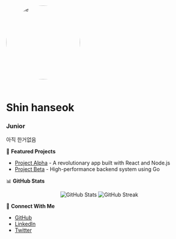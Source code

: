 <img src="https://github.com/shinhanseok.png" alt="Profile" width="200" height="200" style="border-radius: 50%; margin-bottom: 20px;">

# Shin hanseok
### Junior

아직 한거없음

🔭 **Featured Projects**
- [Project Alpha](https://github.com/johndoe/project-alpha) - A revolutionary app built with React and Node.js
- [Project Beta](https://github.com/johndoe/project-beta) - High-performance backend system using Go

📊 **GitHub Stats**
<p align="center">
  <img src="https://github-readme-stats.vercel.app/api?username=0Whitebird0&show_icons=true&theme=dark" alt="GitHub Stats" />
  <img src="https://github-readme-streak-stats.herokuapp.com/?user=0Whitebird0&theme=dark" alt="GitHub Streak" />
</p>

🤝 **Connect With Me**
- [GitHub](https://github.com/0Whitebird0)
- [LinkedIn](https://linkedin.com/in/johndoe)
- [Twitter](https://twitter.com/johndoe)
